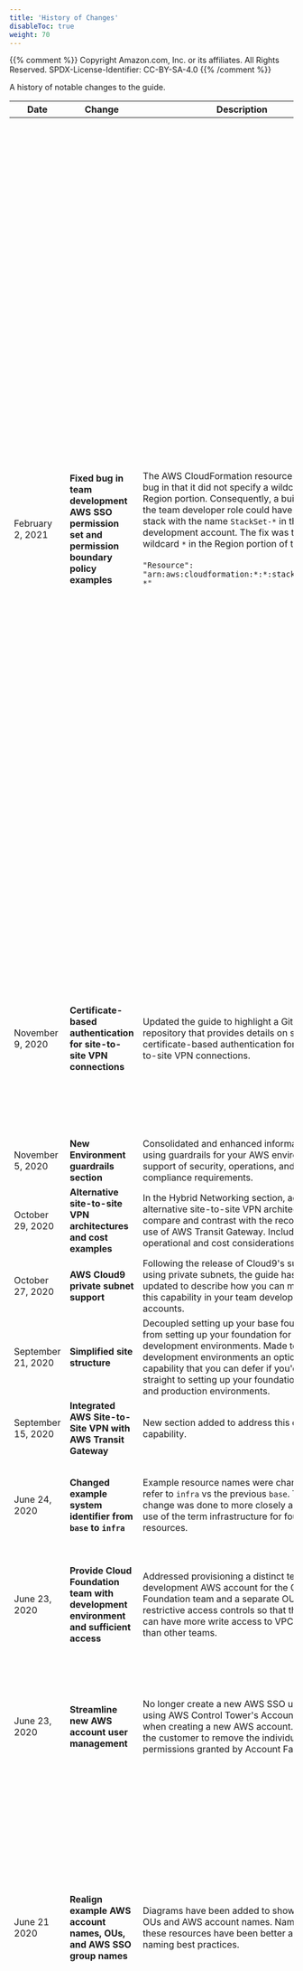 ```yaml
---
title: 'History of Changes'
disableToc: true
weight: 70
---
```


{{% comment %}}
Copyright Amazon.com, Inc. or its affiliates. All Rights Reserved.
SPDX-License-Identifier: CC-BY-SA-4.0
{{% /comment %}}

A history of notable changes to the guide.

|Date|Change|Description|Upgrading|
|----|------|-----------|---------|
|February 2, 2021|**Fixed bug in team development AWS SSO permission set and permission boundary policy examples**|The AWS CloudFormation resource ARN had a bug in that it did not specify a wildcard `*` in the Region portion. Consequently, a builder using the team developer role could have deleted a stack with the name `StackSet-*` in their team development account. The fix was to insert a wildcard `*` in the Region portion of the ARN:<br><br>`"Resource": "arn:aws:cloudformation:*:*:stack/StackSet-*"`|**1. Update the team development permission boundary stack set:** Download the updated template [`example-infra-team-dev-boundary.yml`](/code-samples/iam-policies/example-infra-team-dev-boundary.yml). In the organization management account, go to CloudFormation StackSets, select the team development boundary stack set. Select **`Actions`** -> **`Edit StackSet details`**. Select **`Replace current template`** and select the newly downloaded template containing the fix. Keep the parameters the same. Provide the OU IDs for the development OUs. Deploy and monitor the process of updating the stack set.<br><br>**2. Update the team development AWS SSO permission set:** Access AWS SSO, select **`AWS accounts`** and **`Permission sets`**. Select the team development permission set. Select **`Edit permissions`** and insert the wildcard in the Region portion of the CloudFormation resource ARN. Select **`Save Policy`**, select all of the accounts, and select **`Reprovision`** to deploy the changes.|
|November 9, 2020|**Certificate-based authentication for site-to-site VPN connections**|Updated the guide to highlight a GitHub repository that provides details on setting up certificate-based authentication for your site-to-site VPN connections.|To move from private shared key (PSK)-based authentication to using certificate-based authentication, you will need to create a new customer gateway and migrate your connection to use the new gateway.|
|November 5, 2020|**New Environment guardrails section**|Consolidated and enhanced information about using guardrails for your AWS environment in support of security, operations, and compliance requirements.|Not applicable. New capability.|
|October 29, 2020|**Alternative site-to-site VPN architectures and cost examples**|In the Hybrid Networking section, added alternative site-to-site VPN architecture to compare and contrast with the recommended use of AWS Transit Gateway. Included operational and cost considerations.|Not applicable. New capability.|
|October 27, 2020|**AWS Cloud9 private subnet support**|Following the release of Cloud9's support for using private subnets, the guide has been updated to describe how you can make use of this capability in your team development AWS accounts.|Not applicable. New capability.|
|September 21, 2020|**Simplified site structure**|Decoupled setting up your base foundation from setting up your foundation for team development environments. Made team development environments an optional capability that you can defer if you'd like to go straight to setting up your foundation for test and production environments.|Not applicable. New capability.|
|September 15, 2020|**Integrated AWS Site-to-Site VPN with AWS Transit Gateway**|New section added to address this optional capability.|Not applicable. New capability.|
|June 24, 2020|**Changed example system identifier from `base` to `infra`**|Example resource names were changed to refer to `infra` vs the previous `base`.  This change was done to more closely align with use of the term infrastructure for foundational resources.|No changes necessary unless you've already used `base` and would like to switch to using `infra` or similar.|
|June 23, 2020|**Provide Cloud Foundation team with development environment and sufficient access**|Addressed provisioning a distinct team development AWS account for the Cloud Foundation team and a separate OU with less restrictive access controls so that the team can have more write access to VPC resources than other teams.|No changes necessary. You can review the updated documentation if you'd like to learn from the new configuration.|
|June 23, 2020|**Streamline new AWS account user management**|No longer create a new AWS SSO user when using AWS Control Tower's Account Factory when creating a new AWS account.  Instruct the customer to remove the individual permissions granted by Account Factory.|No changes necessary. You can review the updated documentation and remove any lingering and unnecessary AWS account level AWS SSO users.|
|June 21 2020|**Realign example AWS account names, OUs, and AWS SSO group names**|Diagrams have been added to show example OUs and AWS account names. Names of these resources have been better aligned with naming best practices.|No changes necessary. If you'd like to rename your existing AWS accounts and OUs, you can do so using standard processes, but you will need to update your landing zone via AWS Control Tower to bring it in sync with your name changes. See [Managing Resources Outside of AWS Control Tower](https://docs.aws.amazon.com/controltower/latest/userguide/external-resources.html) for details.|
|May 1 2020|**Fix SCPs to work with AWS Control Tower new account baselining**|The sample network oriented SCPs were modified to allow for AWS Control Tower to carry out its network baselining tasks when a new AWS account is created via the Account Factory.<br><br>The failure symptom is when you create a new AWS account via Account Factory and receive the error "Enrollment failed..." and the provisioned product in AWS Service Catalog states "not authorized to baseline the VPC".|As a Cloud Administrator in the master AWS account, use AWS Organizations to update the existing sample network oriented SCPs with the updated samples in this guide.<br><br>If you have a new AWS account in a failed state as described above, you can terminate the provisioned product in AWS Service Catalog and then use AWS Control Tower and Account Factory to go through the creation process again.  Ensure that you enter the same email address and other information when you attempt the AWS account creation process the second time.  The Account Factory will pick up where it left off and complete its provisioning process.|
|April 23 2020|**Introduce initial set of Service Control Policies (SCPs) and apply to team development environments**|The sample IAM SAML policy and permissions boundary policy for team development environments were streamlined through the removal of the VPC related deny permissions and the introduction of several AWS Organizations Service Control Policies (SCPs) to deny these actions summarily across AWS accounts in the `development` organizational unit (OU).|1. Follow the new instructions to create the SCPs and apply them to the `development` OU.<br><br>2. Redeploy the AWS SSO permission set for team development environment access using the updated sample policy.<br><br>3. Redeploy the CloudFormation StackSet for the team development IAM permissions boundary using the updated sample policy.|
|April 22 2020|**AWS Control Tower supports reusing existing master AWS accounts**|Address scenarios where you might want to reuse an existing master AWS account with AWS Control Tower.|Applies only to new AWS environment build outs.|
|March 31 2020|**No longer share public subnets**|Share only private subnets with team development accounts so that builder teams can't enable Internet access to their development workloads.|Review the updated instructions. In Resource Access Manager in the Network account, remove sharing of the public subnets.|
|March 27 2020|**Enhance team development IAM policies with NotAction**|Using the AWS managed IAM policy developer oriented `PowerUserAccess` as a basis, make the SAML policy and permissions boundary more secure by default by patterning a portion of them after the PowerUser managed policy.|1. Redeploy the AWS SSO permission set for team development environment access using the updated sample policy.<br><br>2. Redeploy the CloudFormation StackSet for the team development IAM permissions boundary using the updated sample policy.|
|March 15 2020|**Convert to Hugo static site generator**|Make it easier to browse the guide via a web site as compared to browsing markdown files in the git repository.|No changes necessary.|
|March 1 2020|**Initial form of team development access controls based on IAM permissions boundaries**|A means to enable builder teams with wide ranging access in their team development environments, but not able to modify the underlying foundation resources.|See the instructions for setting up access control for team development environments.|
